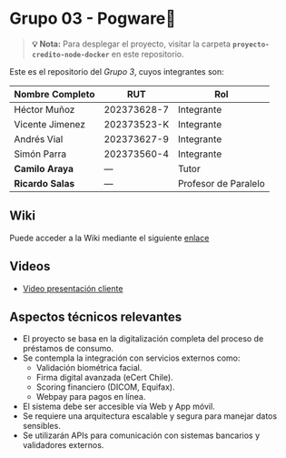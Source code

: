 # Grupo 03 - Pogware🦎


> **💡 Nota:** Para desplegar el proyecto, visitar la carpeta **`proyecto-credito-node-docker`** en este repositorio.


Este es el repositorio del *Grupo 3*, cuyos integrantes son:


| Nombre Completo         | RUT           | Rol                     |
|-------------------------|---------------|--------------------------|
| Héctor Muñoz            | 202373628-7   | Integrante               |
| Vicente Jimenez         | 202373523-K   | Integrante               |
| Andrés Vial             | 202373627-9   | Integrante               |
| Simón Parra             | 202373560-4   | Integrante               |
| **Camilo Araya**        | —             | Tutor                    |
| **Ricardo Salas**       | —             | Profesor de Paralelo     |


## Wiki

Puede acceder a la Wiki mediante el siguiente [enlace](https://github.com/V1centeJ1menez/GRUPOPOGWARE-2025-PROYINF/wiki)

## Videos

* [Video presentación cliente](https://www.youtube.com/watch?v=uc8n8NwmRCM)


## Aspectos técnicos relevantes

- El proyecto se basa en la digitalización completa del proceso de préstamos de consumo.
- Se contempla la integración con servicios externos como:
  - Validación biométrica facial.
  - Firma digital avanzada (eCert Chile).
  - Scoring financiero (DICOM, Equifax).
  - Webpay para pagos en línea.
- El sistema debe ser accesible vía Web y App móvil.
- Se requiere una arquitectura escalable y segura para manejar datos sensibles.
- Se utilizarán APIs para comunicación con sistemas bancarios y validadores externos.
